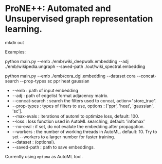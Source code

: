 # ProNE++: Automated and Unsupervised graph representation learning.
mkdir out

Examples: 

python main.py --emb ./emb/wiki_deepwalk.embedding --adj ./emb/wikipedia.ungraph --saved-path ./out/wiki_spectral.embedding

python main.py --emb ./emb/cora_dgi.embedding --dataset cora --concat-search --prop-types sc ppr heat gaussian

* --emb : path of input embedding
* --adj : path of edgelist format adjacency matrix.
* --concat-search : search the filters used to concat, action="store_true".
* --prop-types : types of filters to use, options : ['ppr', 'heat', 'gaussian', 'sc'].
* --max-evals : iterations of automl to optimize loss, default: 100.
* --loss : loss function used in AutoML searching, default: 'infomax'
* --no-eval : if set, do not evalute the embedding after propagation.
* --workers : the number of working threads in AutoML. default: 10. Try to set --workers to a larger number for faster training.  
* --dataset : (optional).
* --saved-path : path to save embeddings.


Currently using `optuna` as AutoML tool.